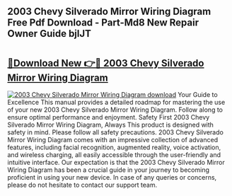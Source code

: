 ## 2003 Chevy Silverado Mirror Wiring Diagram Free Pdf Download - Part-Md8 New Repair Owner Guide bjlJT

# <h2><a href="http://dfmz1mp.blite.top/?on=2003+Chevy+Silverado+Mirror+Wiring+Diagram">🔗Download New 👉🔴 2003 Chevy Silverado Mirror Wiring Diagram</a></h2>

[![2003 Chevy Silverado Mirror Wiring Diagram download](https://i.imgur.com/lujVjoI.png)](http://dfmz1mp.blite.top/?on=2003+Chevy+Silverado+Mirror+Wiring+Diagram)
Your Guide to Excellence This manual provides a detailed roadmap for mastering the use of your new 2003 Chevy Silverado Mirror Wiring Diagram. Follow along to ensure optimal performance and enjoyment. Safety First 2003 Chevy Silverado Mirror Wiring Diagram, Always This product is designed with safety in mind. Please follow all safety precautions. 2003 Chevy Silverado Mirror Wiring Diagram comes with an impressive collection of advanced features, including facial recognition, augmented reality, voice activation, and wireless charging, all easily accessible through the user-friendly and intuitive interface. Our expectation is that the 2003 Chevy Silverado Mirror Wiring Diagram has been a crucial guide in your journey to becoming proficient in using your new device. In case of any queries or concerns, please do not hesitate to contact our support team.
